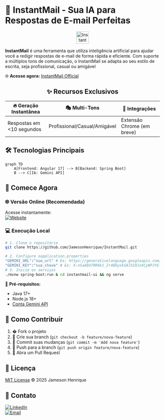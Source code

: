 # 🚀 **InstantMail - Sua IA para Respostas de E-mail Perfeitas**

<div align="center">
  <img src="instantmail-ui/public/favicon.ico" alt="InstantMail Banner" width="40px"/>
</div>


**InstantMail** é uma ferramenta  que utiliza inteligência artificial para ajudar você a redigir respostas de e-mail de forma rápida e eficiente. Com suporte a múltiplos tons de comunicação, o InstantMail se adapta ao seu estilo de escrita, seja profissional, casual ou amigável

🌐 **Acesse agora:** [InstantMail Official](https://www.instantmail.shop/)
<div align="center">
  
## ✨ **Recursos Exclusivos**

| 🔥 **Geração Instantânea** | 🎭 **Multi-Tons** | 🌈 **Integrações** |
|---------------------------|------------------|-------------------|
| Respostas em <10 segundos | Profissional/Casual/Amigável | Extensão Chrome (em breve) |

</div>

## 🛠 **Tecnologias Principais**

```mermaid
graph TD
    A[Frontend: Angular 17] --> B[Backend: Spring Boot]
    B --> C[IA: Gemini API]
```

## 🚀 **Comece Agora**

### 🌐 **Versão Online (Recomendada)**
Acesse instantamente:  
[![Website](https://img.shields.io/badge/Acessar-InstantMail-2463EA?style=for-the-badge)](https://www.instantmail.shop/)

### 💻 **Execução Local**
```bash
# 1. Clone o repositório
git clone https://github.com/JamesonHenrique/InstantMail.git

# 2. Configure oapplication.properties
"GEMINI_URL":"sua_url" # Ex: https://generativelanguage.googleapis.com/v1beta/models/gemini-2.0-flash:generateContent?key=
"GEMINI_KEY":"sua_chave" # Ex: X-nSaA847RR6k1_Ir48DyxkSAlhI9Jz4CyNPJYG 
# 3. Inicie os serviços
./mvnw spring-boot:run & cd instantmail-ui && ng serve
```

📌 **Pré-requisitos:**
- Java 17+
- Node.js 18+
- [Conta Gemini API](https://ai.google.dev/)

## 🤝 **Como Contribuir**
1. � Fork o projeto
2. 🌿 Crie sua branch (`git checkout -b feature/nova-feature`)
3. 💾 Commit suas mudanças (`git commit -m 'Add nova feature'`)
4. 🚀 Push para a branch (`git push origin feature/nova-feature`)
5. 🔄 Abra um Pull Request

## 📜 **Licença**
[MIT License](LICENSE) © 2025 Jameson Henrique

## 📩 **Contato**
[![LinkedIn](https://img.shields.io/badge/Conecte_se-0077B5?style=for-the-badge&logo=linkedin)](https://linkedin.com/in/JamesonHenrique)  
[![Email](https://img.shields.io/badge/Email-D14836?style=for-the-badge&logo=gmail)](mailto:jamesonhenrique14@gmail.com)


